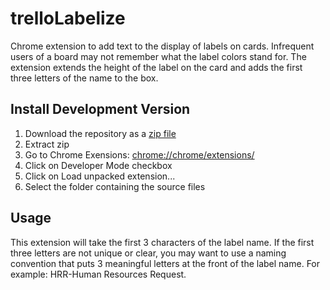 trelloLabelize
==============

Chrome extension to add text to the display of labels on cards.  Infrequent users of a board may not remember what the
label colors stand for.  The extension extends the height of the label on the card and adds the first three letters of the
name to the box.


Install Development Version
---------------------------
1. Download the repository as a [zip file](https://github.com/llad/trelloLabelize/archive/master.zip)
2. Extract zip
3. Go to Chrome Exensions: [chrome://chrome/extensions/](chrome://chrome/extensions/)
4. Click on Developer Mode checkbox
5. Click on Load unpacked extension...
6. Select the folder containing the source files

Usage
-----
This extension will take the first 3 characters of the label name.  If the first three letters are not unique or clear,
you may want to use a naming convention that puts 3 meaningful letters at the front of the label name.  For example:
HRR-Human Resources Request.
